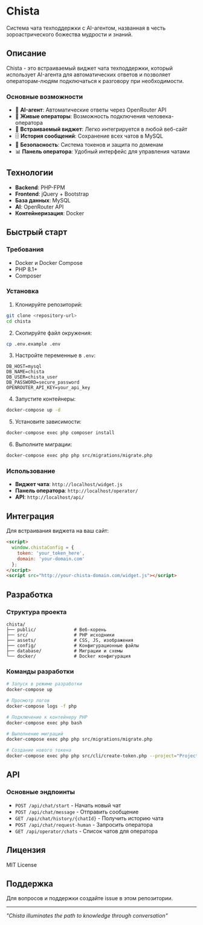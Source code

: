 # Chista

Система чата техподдержки с AI-агентом, названная в честь зороастрического божества мудрости и знаний.

## Описание

Chista - это встраиваемый виджет чата техподдержки, который использует AI-агента для автоматических ответов и позволяет операторам-людям подключаться к разговору при необходимости.

### Основные возможности

- 🤖 **AI-агент**: Автоматические ответы через OpenRouter API
- 💬 **Живые операторы**: Возможность подключения человека-оператора
- 🔧 **Встраиваемый виджет**: Легко интегрируется в любой веб-сайт
- 🗄️ **История сообщений**: Сохранение всех чатов в MySQL
- 🔐 **Безопасность**: Система токенов и защита по доменам
- 📊 **Панель оператора**: Удобный интерфейс для управления чатами

## Технологии

- **Backend**: PHP-FPM
- **Frontend**: jQuery + Bootstrap
- **База данных**: MySQL
- **AI**: OpenRouter API
- **Контейнеризация**: Docker

## Быстрый старт

### Требования

- Docker и Docker Compose
- PHP 8.1+
- Composer

### Установка

1. Клонируйте репозиторий:
```bash
git clone <repository-url>
cd chista
```

2. Скопируйте файл окружения:
```bash
cp .env.example .env
```

3. Настройте переменные в `.env`:
```env
DB_HOST=mysql
DB_NAME=chista
DB_USER=chista_user
DB_PASSWORD=secure_password
OPENROUTER_API_KEY=your_api_key
```

4. Запустите контейнеры:
```bash
docker-compose up -d
```

5. Установите зависимости:
```bash
docker-compose exec php composer install
```

6. Выполните миграции:
```bash
docker-compose exec php php src/migrations/migrate.php
```

### Использование

- **Виджет чата**: `http://localhost/widget.js`
- **Панель оператора**: `http://localhost/operator/`
- **API**: `http://localhost/api/`

## Интеграция

Для встраивания виджета на ваш сайт:

```html
<script>
  window.chistaConfig = {
    token: 'your_token_here',
    domain: 'your-domain.com'
  };
</script>
<script src="http://your-chista-domain.com/widget.js"></script>
```

## Разработка

### Структура проекта

```
chista/
├── public/              # Веб-корень
├── src/                 # PHP исходники
├── assets/              # CSS, JS, изображения
├── config/              # Конфигурационные файлы
├── database/            # Миграции и схемы
└── docker/              # Docker конфигурация
```

### Команды разработки

```bash
# Запуск в режиме разработки
docker-compose up

# Просмотр логов
docker-compose logs -f php

# Подключение к контейнеру PHP
docker-compose exec php bash

# Выполнение миграций
docker-compose exec php php src/migrations/migrate.php

# Создание нового токена
docker-compose exec php php src/cli/create-token.php --project="Project Name" --domain="example.com"
```

## API

### Основные эндпоинты

- `POST /api/chat/start` - Начать новый чат
- `POST /api/chat/message` - Отправить сообщение
- `GET /api/chat/history/{chatId}` - Получить историю чата
- `POST /api/chat/request-human` - Запросить оператора
- `GET /api/operator/chats` - Список чатов для оператора

## Лицензия

MIT License

## Поддержка

Для вопросов и поддержки создайте issue в этом репозитории.

---

*"Chista illuminates the path to knowledge through conversation"* 